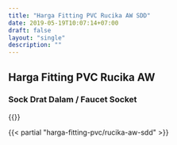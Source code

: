 ```yaml
---
title: "Harga Fitting PVC Rucika AW SDD"
date: 2019-05-19T10:07:14+07:00
draft: false
layout: "single"
description: ""
---
```


## Harga Fitting PVC Rucika AW 

### Sock Drat Dalam / Faucet Socket

{{<kontak-button>}}

{{< partial "harga-fitting-pvc/rucika-aw-sdd" >}}